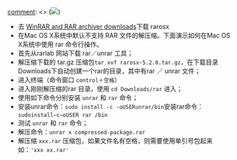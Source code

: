 [comment]: <> (![](https://timgsa.baidu.com/timg?image&quality=80&size=b9999_10000&sec=1506771469861&di=9d8060746c999dea15db06bb3d93e453&imgtype=0&src=http%3A%2F%2Fwww.xunzai.com%2Fdata%2Fupload%2F201506%2F201506%2F14343615147677.png))
  * 去 [WinRAR and RAR archiver downloads](http://www.rarlab.com/download.htm)下载 rarosx 
  * 在Mac OS X系统中默认不支持 RAR 文件的解压缩。下面演示如何在Mac OS X系统中使用 rar 命令行操作。 
  * 首先从rarlab 网站下载 rar／unrar 工具； 
  * 解压缩下载的 tar.gz 压缩包`tar xvf rarosx-5.2.0.tar.gz`，在下载目录Downloads下自动创建一个rar的目录，其中有rar ／ unrar 文件； 
  * 进入终端（命令窗口 `control＋空格`） 
  * 进入刚刚解压缩的rar 目录，使用 `cd Downloads/rar` 进入； 
  * 使用如下命令分别安装 `unrar` 和 `rar` 命令； 
  * 安装unrar命令：`sudo install -c -oUSERunrar/bin`安装rar命令：`sudoinstall−c−oUSER rar /bin`
  * 测试 `unrar` 和 `rar` 命令； 
  * 解压命令：`unrar x compressed-package.rar`
  * 解压缩 `xxx.rar` 压缩包，如果文件名有空格，则需要使用单引号包起来 如：`'xxx xx.rar'`


[comment]: <tags> (mac,rar)
[comment]: <description> (在mac上解压rar压缩包)
[comment]: <title> (在mac上解压rar压缩包)
[comment]: <author> (夏洛之枫)